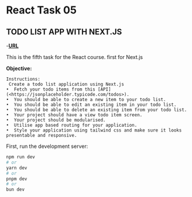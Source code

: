 # React Task 05

## TODO LIST APP WITH NEXT.JS

-**[URL](https://crud-next-app-omega.vercel.app/)**

This is the fifth task for the React course.
first for Next.js

**Objective:**

```mark
Instructions:
 Create a todo list application using Next.js
•  Fetch your todo items from this [API](<https://jsonplaceholder.typicode.com/todos>).
•  You should be able to create a new item to your todo list.
•  You should be able to edit an existing item in your todo list.
•  You should be able to delete an existing item from your todo list.
•  Your project should have a view todo item screen.
•  Your project should be modularised.
•  Utilise app based routing for your application.
•  Style your application using tailwind css and make sure it looks presentable and responsive.
```

First, run the development server:

```bash
npm run dev
# or
yarn dev
# or
pnpm dev
# or
bun dev
```
